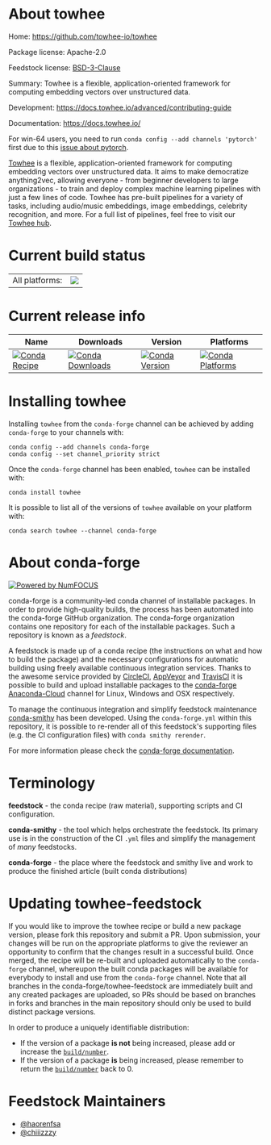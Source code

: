 About towhee
============

Home: https://github.com/towhee-io/towhee

Package license: Apache-2.0

Feedstock license: [BSD-3-Clause](https://github.com/conda-forge/towhee-feedstock/blob/master/LICENSE.txt)

Summary: Towhee is a flexible, application-oriented framework for computing embedding vectors over unstructured data.

Development: https://docs.towhee.io/advanced/contributing-guide

Documentation: https://docs.towhee.io/

For win-64 users, you need to run `conda config --add channels 'pytorch'` first due to this [issue about pytorch](https://github.com/conda-forge/pytorch-cpu-feedstock/issues/32).

[Towhee](https://towhee.io/) is a flexible, application-oriented framework for computing embedding vectors over unstructured data.
It aims to make democratize anything2vec, allowing everyone - from beginner developers to large organizations -
to train and deploy complex machine learning pipelines with just a few lines of code.
Towhee has pre-built pipelines for a variety of tasks, including audio/music embeddings, image embeddings, celebrity recognition, and more.
For a full list of pipelines, feel free to visit our [Towhee hub](https://hub.towhee.io/).


Current build status
====================


<table><tr><td>All platforms:</td>
    <td>
      <a href="https://dev.azure.com/conda-forge/feedstock-builds/_build/latest?definitionId=14910&branchName=master">
        <img src="https://dev.azure.com/conda-forge/feedstock-builds/_apis/build/status/towhee-feedstock?branchName=master">
      </a>
    </td>
  </tr>
</table>

Current release info
====================

| Name | Downloads | Version | Platforms |
| --- | --- | --- | --- |
| [![Conda Recipe](https://img.shields.io/badge/recipe-towhee-green.svg)](https://anaconda.org/conda-forge/towhee) | [![Conda Downloads](https://img.shields.io/conda/dn/conda-forge/towhee.svg)](https://anaconda.org/conda-forge/towhee) | [![Conda Version](https://img.shields.io/conda/vn/conda-forge/towhee.svg)](https://anaconda.org/conda-forge/towhee) | [![Conda Platforms](https://img.shields.io/conda/pn/conda-forge/towhee.svg)](https://anaconda.org/conda-forge/towhee) |

Installing towhee
=================

Installing `towhee` from the `conda-forge` channel can be achieved by adding `conda-forge` to your channels with:

```
conda config --add channels conda-forge
conda config --set channel_priority strict
```

Once the `conda-forge` channel has been enabled, `towhee` can be installed with:

```
conda install towhee
```

It is possible to list all of the versions of `towhee` available on your platform with:

```
conda search towhee --channel conda-forge
```


About conda-forge
=================

[![Powered by
NumFOCUS](https://img.shields.io/badge/powered%20by-NumFOCUS-orange.svg?style=flat&colorA=E1523D&colorB=007D8A)](https://numfocus.org)

conda-forge is a community-led conda channel of installable packages.
In order to provide high-quality builds, the process has been automated into the
conda-forge GitHub organization. The conda-forge organization contains one repository
for each of the installable packages. Such a repository is known as a *feedstock*.

A feedstock is made up of a conda recipe (the instructions on what and how to build
the package) and the necessary configurations for automatic building using freely
available continuous integration services. Thanks to the awesome service provided by
[CircleCI](https://circleci.com/), [AppVeyor](https://www.appveyor.com/)
and [TravisCI](https://travis-ci.com/) it is possible to build and upload installable
packages to the [conda-forge](https://anaconda.org/conda-forge)
[Anaconda-Cloud](https://anaconda.org/) channel for Linux, Windows and OSX respectively.

To manage the continuous integration and simplify feedstock maintenance
[conda-smithy](https://github.com/conda-forge/conda-smithy) has been developed.
Using the ``conda-forge.yml`` within this repository, it is possible to re-render all of
this feedstock's supporting files (e.g. the CI configuration files) with ``conda smithy rerender``.

For more information please check the [conda-forge documentation](https://conda-forge.org/docs/).

Terminology
===========

**feedstock** - the conda recipe (raw material), supporting scripts and CI configuration.

**conda-smithy** - the tool which helps orchestrate the feedstock.
                   Its primary use is in the construction of the CI ``.yml`` files
                   and simplify the management of *many* feedstocks.

**conda-forge** - the place where the feedstock and smithy live and work to
                  produce the finished article (built conda distributions)


Updating towhee-feedstock
=========================

If you would like to improve the towhee recipe or build a new
package version, please fork this repository and submit a PR. Upon submission,
your changes will be run on the appropriate platforms to give the reviewer an
opportunity to confirm that the changes result in a successful build. Once
merged, the recipe will be re-built and uploaded automatically to the
`conda-forge` channel, whereupon the built conda packages will be available for
everybody to install and use from the `conda-forge` channel.
Note that all branches in the conda-forge/towhee-feedstock are
immediately built and any created packages are uploaded, so PRs should be based
on branches in forks and branches in the main repository should only be used to
build distinct package versions.

In order to produce a uniquely identifiable distribution:
 * If the version of a package **is not** being increased, please add or increase
   the [``build/number``](https://docs.conda.io/projects/conda-build/en/latest/resources/define-metadata.html#build-number-and-string).
 * If the version of a package **is** being increased, please remember to return
   the [``build/number``](https://docs.conda.io/projects/conda-build/en/latest/resources/define-metadata.html#build-number-and-string)
   back to 0.

Feedstock Maintainers
=====================

* [@haorenfsa](https://github.com/haorenfsa/)
* [@chiiizzzy](https://github.com/chiiizzzy/)

